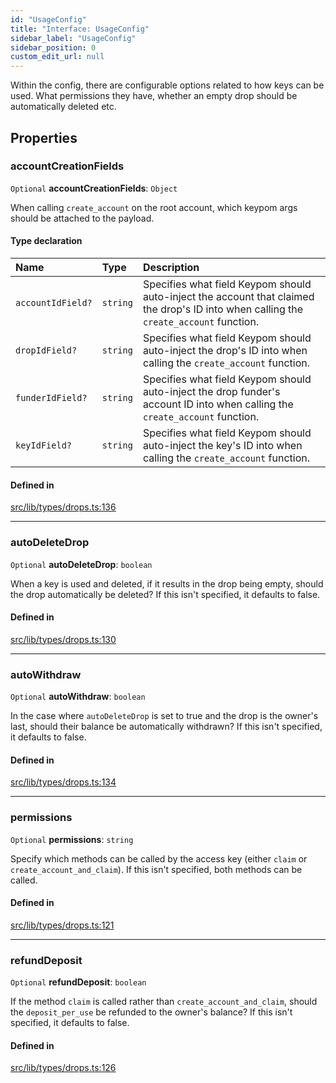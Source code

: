 ```yaml
---
id: "UsageConfig"
title: "Interface: UsageConfig"
sidebar_label: "UsageConfig"
sidebar_position: 0
custom_edit_url: null
---
```


Within the config, there are configurable options related to how keys can be used. What permissions they have, whether an empty drop should be automatically deleted etc.

## Properties

### accountCreationFields

 `Optional` **accountCreationFields**: `Object`

When calling `create_account` on the root account, which keypom args should be attached to the payload.

#### Type declaration

| Name | Type | Description |
| :------ | :------ | :------ |
| `accountIdField?` | `string` | Specifies what field Keypom should auto-inject the account that claimed the drop's ID into when calling the `create_account` function. |
| `dropIdField?` | `string` | Specifies what field Keypom should auto-inject the drop's ID into when calling the `create_account` function. |
| `funderIdField?` | `string` | Specifies what field Keypom should auto-inject the drop funder's account ID into when calling the `create_account` function. |
| `keyIdField?` | `string` | Specifies what field Keypom should auto-inject the key's ID into when calling the `create_account` function. |

#### Defined in

[src/lib/types/drops.ts:136](https://github.com/keypom/keypom-js/blob/98941bb9/src/lib/types/drops.ts#L136)

___

### autoDeleteDrop

 `Optional` **autoDeleteDrop**: `boolean`

When a key is used and deleted, if it results in the drop being empty, should the drop automatically be deleted? If this isn't specified, it defaults to false.

#### Defined in

[src/lib/types/drops.ts:130](https://github.com/keypom/keypom-js/blob/98941bb9/src/lib/types/drops.ts#L130)

___

### autoWithdraw

 `Optional` **autoWithdraw**: `boolean`

In the case where `autoDeleteDrop` is set to true and the drop is the owner's last, should their balance be automatically withdrawn? If this isn't specified, it defaults to false.

#### Defined in

[src/lib/types/drops.ts:134](https://github.com/keypom/keypom-js/blob/98941bb9/src/lib/types/drops.ts#L134)

___

### permissions

 `Optional` **permissions**: `string`

Specify which methods can be called by the access key (either `claim` or `create_account_and_claim`). If this isn't specified, both methods can be called.

#### Defined in

[src/lib/types/drops.ts:121](https://github.com/keypom/keypom-js/blob/98941bb9/src/lib/types/drops.ts#L121)

___

### refundDeposit

 `Optional` **refundDeposit**: `boolean`

If the method `claim` is called rather than `create_account_and_claim`, should the `deposit_per_use` be refunded to the owner's balance?
If this isn't specified, it defaults to false.

#### Defined in

[src/lib/types/drops.ts:126](https://github.com/keypom/keypom-js/blob/98941bb9/src/lib/types/drops.ts#L126)
